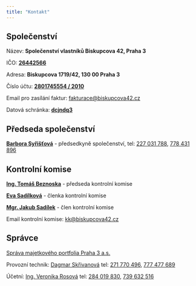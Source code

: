 ```yaml
---
title: "Kontakt"
---
```


## Společenství

Název: **Společenství vlastníků Biskupcova 42, Praha 3**

IČO: [**26442566**](https://or.justice.cz/ias/ui/rejstrik-firma.vysledky?subjektId=547780&typ=PLATNY)

Adresa: **Biskupcova 1719/42, 130 00 Praha 3**

Číslo účtu: [**2801745554 / 2010**](https://ib.fio.cz/ib/transparent?a=2801745554)

Email pro zasílání faktur: [fakturace@biskupcova42.cz](mailto:fakturace@biskupcova42.cz)

Datová schránka: [**dcjndq3**](https://www.mojedatovaschranka.cz/sds/detail?dbid=dcjndq3)

## Předseda společenství

[**Barbora Syřišťová**](mailto:syristova@smppraha3.cz) - předsedkyně společenství, tel: [227 031 788](tel:+420227031788), [778 431 896](tel:+420778431896)

## Kontrolní komise

[**Ing. Tomáš Beznoska**](mailto:beznoska@biskupcova42.cz) - předseda kontrolní komise

[**Eva Sadílková**](mailto:sadilkova@biskupcova42.cz) - členka kontrolní komise

[**Mgr. Jakub Sadílek**](mailto:sadilek@biskupcova42.cz) - člen kontrolní komise

Email kontrolní komise: [kk@biskupcova42.cz](mailto:kk@biskupcova42.cz)

## Správce

[Správa majetkového portfolia Praha 3 a.s.](https://www.spravanemovitosti.online/) 

Provozní technik: [Dagmar Skřivanová](mailto:skrivanova@smppraha3.cz) tel: [271 770 496](tel:+420271770496), [777 477 689](+420777477689)

Účetní: [Ing. Veronika Rosová](mailto:rosova@smppraha3.cz) tel: [284 019 830](tel:+420284019830), [739 632 516](tel:+420739632516)
